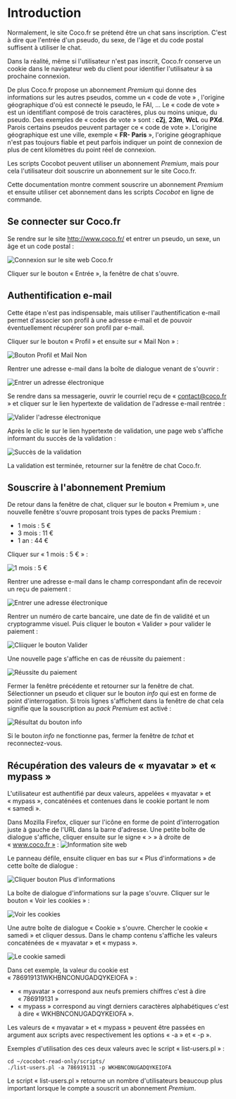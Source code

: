 # Introduction #

Normalement, le site Coco.fr se prétend être un chat sans inscription. C'est à dire que l'entrée d'un pseudo, du sexe, de l'âge et du code postal suffisent à utiliser le chat.

Dans la réalité, même si l'utilisateur n'est pas inscrit, Coco.fr conserve un cookie dans le navigateur web du client pour identifier l'utilisateur à sa prochaine connexion.

De plus Coco.fr propose un abonnement _Premium_ qui donne des informations sur les autres pseudos, comme un « code de vote » , l'origine géographique d'où est connecté le pseudo, le FAI, ... Le « code de vote » est un identifiant composé de trois caractères, plus ou moins unique, du pseudo. Des exemples de « codes de vote » sont : **cZj**, **23m**, **WcL** ou **PXd**. Parois certains pseudos peuvent partager ce « code de vote ». L'origine géographique est une ville, exemple « **FR- Paris** », l'origine géographique n'est pas toujours fiable et peut parfois indiquer un point de connexion de plus de cent kilomètres du point réel de connexion.

Les scripts Cocobot peuvent utiliser un abonnement _Premium_, mais pour cela l'utilisateur doit souscrire un abonnement sur le site Coco.fr.

Cette documentation montre comment souscrire un abonnement _Premium_ et ensuite utiliser cet abonnement dans les scripts _Cocobot_ en ligne de commande.

## Se connecter sur Coco.fr ##

Se rendre sur le site http://www.coco.fr/ et entrer un pseudo, un sexe, un âge et un code postal :

![Connexion sur le site web Coco.fr](images/coco-subscribe/coco-login.png)

Cliquer sur le bouton « Entrée », la fenêtre de chat s'ouvre.

## Authentification e-mail ##

Cette étape n'est pas indispensable, mais utiliser l'authentification e-mail permet d'associer son profil à une adresse e-mail et de pouvoir éventuellement récupérer son profil par e-mail.

Cliquer sur le bouton « Profil » et ensuite sur « Mail Non » :

![Bouton Profil et Mail Non](images/coco-subscribe/coco-profil.png)

Rentrer une adresse e-mail dans la boîte de dialogue venant de s'ouvrir :

![Entrer un adresse électronique](images/coco-subscribe/coco-e-mail-input.png)

Se rendre dans sa messagerie, ouvrir le courriel reçu de « contact@coco.fr » et cliquer sur le lien hypertexte de validation de l'adresse e-mail rentrée :

![Valider l'adresse électronique](images/coco-subscribe/coco-gmail.png)

Après le clic le sur le lien hypertexte de validation, une page web s'affiche informant du succès de la validation :

![Succès de la validation](images/coco-subscribe/coco-success-verification.png)

La validation est terminée, retourner sur la fenêtre de chat Coco.fr.

## Souscrire à l'abonnement Premium ##

De retour dans la fenêtre de chat, cliquer sur le bouton « Premium », une nouvelle fenêtre s'ouvre proposant trois types de packs Premium :
  * 1 mois : 5 €
  * 3 mois : 11 €
  * 1 an : 44 €

Cliquer sur « 1 mois : 5 € » :

![1 mois : 5 €](images/coco-subscribe/coco-pack-premium.png)

Rentrer une adresse e-mail dans le champ correspondant afin de recevoir un reçu de paiement :

![Entrer une adresse électronique](images/coco-subscribe/coco-input-confirmation-email.png)

Rentrer un numéro de carte bancaire, une date de fin de validité et un cryptogramme visuel. Puis cliquer le bouton « Valider » pour valider le paiement :

![Cliiquer le bouton Valider](images/coco-subscribe/coco-payment.png)

Une nouvelle page s'affiche en cas de réussite du paiement :

![Réussite du paiement](images/coco-subscribe/coco-payment-success.png)

Fermer la fenêtre précédente et retourner sur la fenêtre de chat. Sélectionner un pseudo et cliquer sur le bouton _info_ qui est en forme de point d'interrogation. Si trois lignes s'affichent dans la fenêtre de chat cela signifie que la souscription au _pack Premium_ est activé :

![Résultat du bouton info](images/coco-subscribe/coco-info.png)

Si le bouton _info_ ne fonctionne pas, fermer la fenêtre de _tchat_ et reconnectez-vous.

## Récupération des valeurs de « myavatar »  et « mypass » ##

L'utilisateur est authentifié par deux valeurs, appelées « myavatar »  et « mypass », concaténées et contenues dans le cookie portant le nom « samedi ».

Dans Mozilla Firefox, cliquer sur l'icône en forme de point d'interrogation juste à gauche de l'URL dans la barre d'adresse. Une petite boîte de dialogue s'affiche, cliquer ensuite sur le signe « > » à droite de « www.coco.fr » :
![Information site web](images/coco-subscribe/coco-website-info.png)

Le panneau défile, ensuite cliquer en bas sur « Plus d'informations » de cette boîte de dialogue :

![Cliquer bouton Plus d'informations](images/coco-subscribe/coco-more-info.png)

La boîte de dialogue d'informations sur la page s'ouvre. Cliquer sur le bouton « Voir les cookies » :

![Voir les cookies](images/coco-subscribe/coco-view-cookies.png)

Une autre boîte de dialogue « Cookie » s'ouvre. Chercher le cookie « samedi » et cliquer dessus. Dans le champ contenu s'affiche les valeurs concaténées de  « myavatar »  et « mypass ».

![Le cookie samedi](images/coco-subscribe/coco-samedi-cookie.png)

Dans cet exemple, la valeur du cookie est « 786919131WKHBNCONUGADQYKEIOFA » :
  * « myavatar » correspond aux neufs premiers chiffres c'est à dire « 786919131 »
  * « mypass » correspond au vingt derniers caractères alphabétiques c'est à dire « WKHBNCONUGADQYKEIOFA ».


Les valeurs de « myavatar »  et « mypass »  peuvent être passées en argument aux scripts avec respectivement les options « -a » et « -p ».

Exemples d'utilisation des ces deux valeurs avec le script « list-users.pl » :

```
cd ~/cocobot-read-only/scripts/
./list-users.pl -a 786919131 -p WKHBNCONUGADQYKEIOFA
```
Le script « list-users.pl » retourne un nombre d'utilisateurs beaucoup plus important lorsque le compte a souscrit un abonnement _Premium_.

